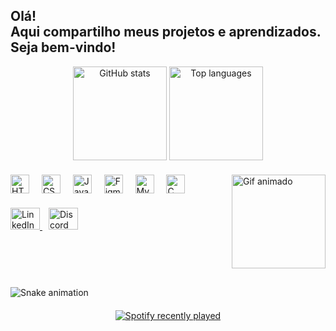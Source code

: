 <h2 align="left">
  Olá!<br/>
  Aqui compartilho meus projetos e aprendizados. Seja bem-vindo!
</h2>

<div align="center" style="margin-bottom: 20px;">
  <img 
    src="https://github-readme-stats.vercel.app/api?username=guylhermezxs&hide_title=false&hide_rank=false&show_icons=true&include_all_commits=true&count_private=true&disable_animations=false&theme=dracula&locale=pt_BR&hide_border=false" 
    height="150" alt="GitHub stats" />
  <img 
    src="https://github-readme-stats.vercel.app/api/top-langs?username=guylhermezxs&locale=pt_BR&hide_title=false&layout=compact&card_width=320&langs_count=5&theme=dracula&hide_border=false" 
    height="150" alt="Top languages" />
</div>

<img 
  src="https://media0.giphy.com/media/v1.Y2lkPTc5MGI3NjExMTR0YTJvdWd6Zm5uazBrMDc3b3ZiNG15YTB6aHZpODA0aGYwbmViYyZlcD12MV9pbnRlcm5hbF9naWZfYnlfaWQmY3Q9Zw/pUp9Nb1czvHMY/giphy.gif" 
  alt="Gif animado" 
  style="float: right; margin: 0 0 10px 10px;" 
  height="150" />

<div align="left" style="margin-top: 20px;">
  <img src="https://cdn.jsdelivr.net/gh/devicons/devicon/icons/html5/html5-original.svg" height="30" alt="HTML5 logo" />
  <img width="12" />
  <img src="https://cdn.jsdelivr.net/gh/devicons/devicon/icons/css3/css3-original.svg" height="30" alt="CSS3 logo" />
  <img width="12" />
  <img src="https://cdn.jsdelivr.net/gh/devicons/devicon/icons/java/java-plain.svg" height="30" alt="Java logo" />
  <img width="12" />
  <img src="https://cdn.jsdelivr.net/gh/devicons/devicon/icons/figma/figma-original.svg" height="30" alt="Figma logo" />
  <img width="12" />
  <img src="https://cdn.jsdelivr.net/gh/devicons/devicon/icons/mysql/mysql-original.svg" height="30" alt="MySQL logo" />
  <img width="12" />
  <img src="https://cdn.jsdelivr.net/gh/devicons/devicon/icons/c/c-original.svg" height="30" alt="C logo" />
</div>

<div align="left" style="margin-top: 20px;">
  <a href="https://www.linkedin.com/in/seu-perfil" target="_blank" rel="noopener noreferrer">
    <img src="https://raw.githubusercontent.com/guylhermezxs/profile-readme-generator/master/src/assets/icons/social/linkedin/default.svg" width="47" height="35" alt="LinkedIn logo" />
  </a>
  <a href="https://discord.com/users/seu-id" target="_blank" rel="noopener noreferrer" style="margin-left: 10px;">
    <img src="https://raw.githubusercontent.com/guylhermezxs/profile-readme-generator/master/src/assets/icons/social/discord/default.svg" width="47" height="35" alt="Discord logo" />
  </a>
</div>

<br clear="both" />

<img 
  src="https://raw.githubusercontent.com/guylhermezxs/guylhermezxs/output/snake.svg" 
  alt="Snake animation" 
  style="display: block; margin: 20px auto;" 
/>

<div align="center" style="margin-top: 20px;">
  <a href="https://open.spotify.com/user/GuylhermeZxs" target="_blank" rel="noopener noreferrer">
    <img 
      src="https://spotify-recently-played-readme.vercel.app/api?user=GuylhermeZxs&count=5" 
      alt="Spotify recently played" />
  </a>
</div>
